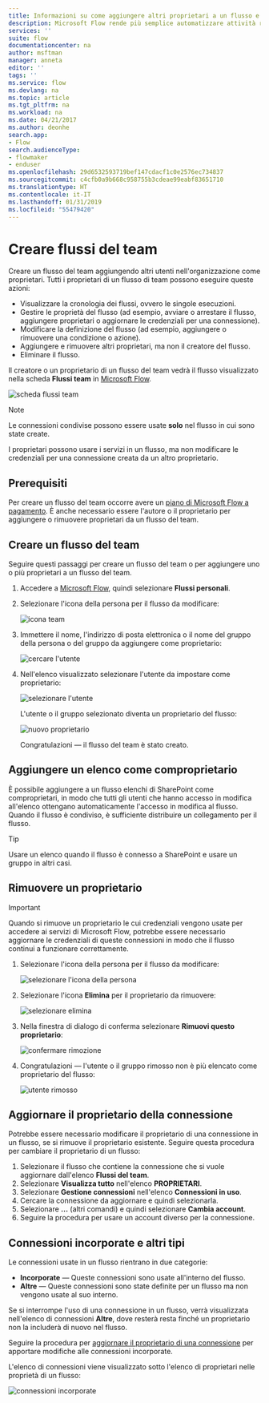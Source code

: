 ```yaml
---
title: Informazioni su come aggiungere altri proprietari a un flusso e creare flussi del team | Microsoft Docs
description: Microsoft Flow rende più semplice automatizzare attività ripetitive. È possibile aggiungere utenti o gruppi come proprietari e collaborare con loro per progettare e gestire i flussi.
services: ''
suite: flow
documentationcenter: na
author: msftman
manager: anneta
editor: ''
tags: ''
ms.service: flow
ms.devlang: na
ms.topic: article
ms.tgt_pltfrm: na
ms.workload: na
ms.date: 04/21/2017
ms.author: deonhe
search.app:
- Flow
search.audienceType:
- flowmaker
- enduser
ms.openlocfilehash: 29d6532593719bef147cdacf1c0e2576ec734837
ms.sourcegitcommit: c4cfb0a9b668c958755b3cdeae99eabf83651710
ms.translationtype: HT
ms.contentlocale: it-IT
ms.lasthandoff: 01/31/2019
ms.locfileid: "55479420"
---
```

# <a name="create-team-flows"></a>Creare flussi del team
Creare un flusso del team aggiungendo altri utenti nell'organizzazione come proprietari. Tutti i proprietari di un flusso di team possono eseguire queste azioni:

* Visualizzare la cronologia dei flussi, ovvero le singole esecuzioni.
* Gestire le proprietà del flusso (ad esempio, avviare o arrestare il flusso, aggiungere proprietari o aggiornare le credenziali per una connessione).
* Modificare la definizione del flusso (ad esempio, aggiungere o rimuovere una condizione o azione).
* Aggiungere e rimuovere altri proprietari, ma non il creatore del flusso.
* Eliminare il flusso.

Il creatore o un proprietario di un flusso del team vedrà il flusso visualizzato nella scheda **Flussi team** in [Microsoft Flow](https://flow.microsoft.com).

![scheda flussi team](./media/create-team-flows/addowner5.png)

> [!NOTE]
> Le connessioni condivise possono essere usate **solo** nel flusso in cui sono state create.
> 
> 

I proprietari possono usare i servizi in un flusso, ma non modificare le credenziali per una connessione creata da un altro proprietario.

## <a name="prerequisites"></a>Prerequisiti
Per creare un flusso del team occorre avere un [piano di Microsoft Flow a pagamento](https://flow.microsoft.com/pricing/). È anche necessario essere l'autore o il proprietario per aggiungere o rimuovere proprietari da un flusso del team.

## <a name="create-a-team-flow"></a>Creare un flusso del team
Seguire questi passaggi per creare un flusso del team o per aggiungere uno o più proprietari a un flusso del team.

1. Accedere a [Microsoft Flow](https://flow.microsoft.com), quindi selezionare **Flussi personali**.
2. Selezionare l'icona della persona per il flusso da modificare:
   
    ![icona team](./media/create-team-flows/addowner1.png)
3. Immettere il nome, l'indirizzo di posta elettronica o il nome del gruppo della persona o del gruppo da aggiungere come proprietario:
   
    ![cercare l'utente](./media/create-team-flows/addowner2.png)
4. Nell'elenco visualizzato selezionare l'utente da impostare come proprietario:
   
    ![selezionare l'utente](./media/create-team-flows/addowner3.png)
   
     L'utente o il gruppo selezionato diventa un proprietario del flusso:
   
    ![nuovo proprietario](./media/create-team-flows/addowner4.png)
   
     Congratulazioni &mdash; il flusso del team è stato creato.

## <a name="add-a-list-as-a-co-owner"></a>Aggiungere un elenco come comproprietario

È possibile aggiungere a un flusso elenchi di SharePoint come comproprietari, in modo che tutti gli utenti che hanno accesso in modifica all'elenco ottengano automaticamente l'accesso in modifica al flusso. Quando il flusso è condiviso, è sufficiente distribuire un collegamento per il flusso.

> [!TIP]
> Usare un elenco quando il flusso è connesso a SharePoint e usare un gruppo in altri casi.
>

## <a name="remove-an-owner"></a>Rimuovere un proprietario

> [!IMPORTANT]
> Quando si rimuove un proprietario le cui credenziali vengono usate per accedere ai servizi di Microsoft Flow, potrebbe essere necessario aggiornare le credenziali di queste connessioni in modo che il flusso continui a funzionare correttamente.
> 
> 

1. Selezionare l'icona della persona per il flusso da modificare:
   
    ![selezionare l'icona della persona](./media/create-team-flows/removeowner1.png)
2. Selezionare l'icona **Elimina** per il proprietario da rimuovere:
   
    ![selezionare elimina](./media/create-team-flows/removeowner2.png)
3. Nella finestra di dialogo di conferma selezionare **Rimuovi questo proprietario**:
   
    ![confermare rimozione](./media/create-team-flows/removeowner3.png)
4. Congratulazioni &mdash; l'utente o il gruppo rimosso non è più elencato come proprietario del flusso:
   
    ![utente rimosso](./media/create-team-flows/removeowner4.png)


## <a name="update-connection-owner"></a>Aggiornare il proprietario della connessione

Potrebbe essere necessario modificare il proprietario di una connessione in un flusso, se si rimuove il proprietario esistente. Seguire questa procedura per cambiare il proprietario di un flusso:

1. Selezionare il flusso che contiene la connessione che si vuole aggiornare dall'elenco **Flussi del team**.
1. Selezionare **Visualizza tutto** nell'elenco **PROPRIETARI**.
1. Selezionare **Gestione connessioni** nell'elenco **Connessioni in uso**.
1. Cercare la connessione da aggiornare e quindi selezionarla.
1. Selezionare **...** (altri comandi) e quindi selezionare **Cambia account**.
1. Seguire la procedura per usare un account diverso per la connessione.

## <a name="embedded-and-other-connections"></a>Connessioni incorporate e altri tipi

Le connessioni usate in un flusso rientrano in due categorie:

* **Incorporate** &mdash; Queste connessioni sono usate all'interno del flusso.
* **Altre** &mdash; Queste connessioni sono state definite per un flusso ma non vengono usate al suo interno.

Se si interrompe l'uso di una connessione in un flusso, verrà visualizzata nell'elenco di connessioni **Altre**, dove resterà resta finché un proprietario non la includerà di nuovo nel flusso.

Seguire la procedura per [aggiornare il proprietario di una connessione](./create-team-flows.md#update-connection-owner) per apportare modifiche alle connessioni incorporate.

L'elenco di connessioni viene visualizzato sotto l'elenco di proprietari nelle proprietà di un flusso:

![connessioni incorporate](./media/create-team-flows/embeddedconnections.png)

